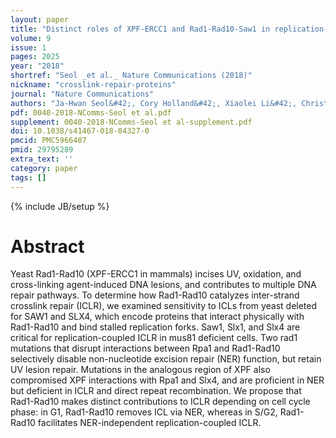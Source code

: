 ```yaml
---
layout: paper
title: "Distinct roles of XPF-ERCC1 and Rad1-Rad10-Saw1 in replication-coupled and uncoupled inter-strand crosslink repair."
volume: 9
issue: 1
pages: 2025
year: "2018"
shortref: "Seol _et al._ Nature Communications (2018)"
nickname: "crosslink-repair-proteins"
journal: "Nature Communications"
authors: "Ja-Hwan Seol&#42;, Cory Holland&#42;, Xiaolei Li&#42;, Christopher Kim, Fuyang Li, Melisa Medina-Rivera, Robin Eichmiller, Ignacio F. Gallardo, Ilya J. Finkelstein, Paul Hasty, Eun Yong Shim, Jennifer A. Surtees & Sang Eun Lee (&#42; co-first authors)"
pdf: 0040-2018-NComms-Seol et al.pdf
supplement: 0040-2018-NComms-Seol et al-supplement.pdf
doi: 10.1038/s41467-018-04327-0
pmcid: PMC5966407
pmid: 29795289
extra_text: ''
category: paper 
tags: []
---
```

{% include JB/setup %}

# Abstract

Yeast Rad1-Rad10 (XPF-ERCC1 in mammals) incises UV, oxidation, and cross-linking agent-induced DNA lesions, and contributes to multiple DNA repair pathways. To determine how Rad1-Rad10 catalyzes inter-strand crosslink repair (ICLR), we examined sensitivity to ICLs from yeast deleted for SAW1 and SLX4, which encode proteins that interact physically with Rad1-Rad10 and bind stalled replication forks. Saw1, Slx1, and Slx4 are critical for replication-coupled ICLR in mus81 deficient cells. Two rad1 mutations that disrupt interactions between Rpa1 and Rad1-Rad10 selectively disable non-nucleotide excision repair (NER) function, but retain UV lesion repair. Mutations in the analogous region of XPF also compromised XPF interactions with Rpa1 and Slx4, and are proficient in NER but deficient in ICLR and direct repeat recombination. We propose that Rad1-Rad10 makes distinct contributions to ICLR depending on cell cycle phase: in G1, Rad1-Rad10 removes ICL via NER, whereas in S/G2, Rad1-Rad10 facilitates NER-independent replication-coupled ICLR.
